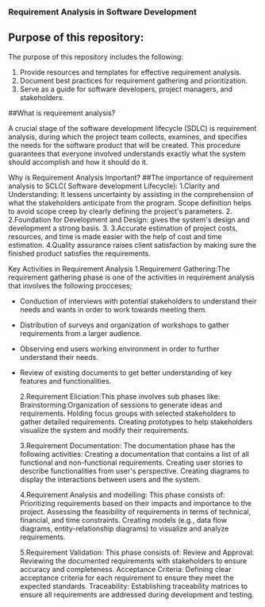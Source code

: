 ### Requirement Analysis in Software Development

## Purpose of this repository:

The purpose of this repository includes the following:

1. Provide resources and templates for effective requirement analysis.
2. Document best practices for requirement gathering and prioritization.
3. Serve as a guide for software developers, project managers, and stakeholders.

##What is requirement analysis?

A crucial stage of the software development lifecycle (SDLC) is requirement analysis, during which the project team collects, examines, and specifies the needs for the software product that will be created. This procedure guarantees that everyone involved understands exactly what the system should accomplish and how it should do it.

Why is Requirement Analysis Important?
##The importance of requirement analysis to SCLC( Software development Lifecycle):
1.Clarity and Understanding: It lessens uncertainty by assisting in the comprehension of what the stakeholders anticipate from the program.
Scope definition helps to avoid scope creep by clearly defining the project's parameters. 2.
2.Foundation for Development and Design: gives the system's design and development a strong basis. 3.
3.Accurate estimation of project costs, resources, and time is made easier with the help of cost and time estimation.
4.Quality assurance raises client satisfaction by making sure the finished product satisfies the requirements.

Key Activities in Requirement Analysis
1.Requirement Gathering:The requirement gathering phase is one of the activities in requirement analysis that involves the following procceses;

- Conduction of interviews with potential stakeholders to understand their needs and wants in order to work towards meeting them.
- Distribution of surveys and organization of workshops to gather requirements from a larger audience.
- Observing end users working environment in order to further understand their needs.
- Review of existing documents to get better understanding of key features and functionalities.

  2.Requirement Eliciation:This phase involves sub phases like:
  Brainstorming:Organization of sessions to generate ideas and requirements.
  Holding focus groups with selected stakeholders to gather detailed requirements.
  Creating prototypes to help stakeholders visualize the system and modify their requirements.

  3.Requirement Documentation: The documentation phase has the following activities:
  Creating a documentation that contains a list of all functional and non-functional requirements.
  Creating user stories to describe functionalities from user's perspective.
  Creating diagrams to display the interactions between users and the system.

  4.Requirement Analysis and modelling: This phase consists of:
  Prioritizing requirements based on their impacts and importance to the project.
  Assessing the feasibility of requirements in terms of technical, financial, and time constraints.
  Creating models (e.g., data flow diagrams, entity-relationship diagrams) to visualize and analyze requirements.

  5.Requirement Validation: This phase consists of:
  Review and Approval: Reviewing the documented requirements with stakeholders to ensure accuracy and completeness.
  Acceptance Criteria: Defining clear acceptance criteria for each requirement to ensure they meet the expected standards.
  Traceability: Establishing traceability matrices to ensure all requirements are addressed during development and testing.
